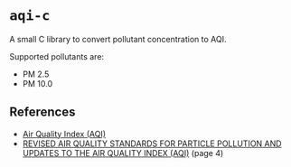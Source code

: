 # `aqi-c`

A small C library to convert pollutant concentration to AQI.

Supported pollutants are:

- PM 2.5
- PM 10.0

## References

* [Air Quality Index (AQI)](https://www.epa.gov/sites/default/files/2014-05/documents/zell-aqi.pdf)
* [REVISED AIR QUALITY STANDARDS FOR PARTICLE POLLUTION AND UPDATES TO THE AIR QUALITY INDEX (AQI)](https://www.epa.gov/sites/default/files/2016-04/documents/2012_aqi_factsheet.pdf) (page 4)
